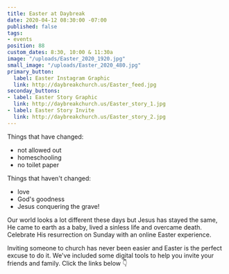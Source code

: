 ```yaml
---
title: Easter at Daybreak
date: 2020-04-12 08:30:00 -07:00
published: false
tags:
- events
position: 88
custom_dates: 8:30, 10:00 & 11:30a
image: "/uploads/Easter_2020_1920.jpg"
small_image: "/uploads/Easter_2020_480.jpg"
primary_button:
  label: Easter Instagram Graphic
  link: http://daybreakchurch.us/Easter_feed.jpg
seconday_buttons:
- label: Easter Story Graphic
  link: http://daybreakchurch.us/Easter_story_1.jpg
- label: Easter Story Invite
  link: http://daybreakchurch.us/Easter_story_2.jpg
---
```


Things that have changed:
* not allowed out
* homeschooling
* no toilet paper

Things that haven't changed:
* love
* God's goodness
* Jesus conquering the grave!

Our world looks a lot different these days but Jesus has stayed the same, He came to earth as a baby, lived a sinless life and overcame death. Celebrate His resurrection on Sunday with an online Easter experience. 

Inviting someone to church has never been easier and Easter is the perfect excuse to do it.
We've included some digital tools to help you invite your friends and family. Click the links below 👇